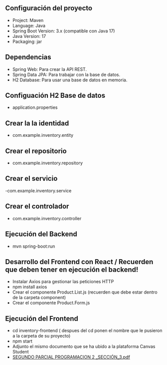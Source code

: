 ## Configuración del proyecto 
- Project: Maven
- Language: Java
- Spring Boot Version: 3.x (compatible con Java 17)
- Java Version: 17
- Packaging: jar
## Dependencias
- Spring Web: Para crear la API REST.
- Spring Data JPA: Para trabajar con la base de datos.
- H2 Database: Para usar una base de datos en memoria.
## Configuación H2 Base de datos
- application.properties
## Crear la la identidad
- com.example.inventory.entity
## Crear el repositorio
- com.example.inventory.repository
## Crear el servicio
-com.example.inventory.service
## Crear el controlador
- com.example.inventory.controller
## Ejecución del Backend 
- mvn spring-boot:run


## Desarrollo del Frontend con React / Recuerden que deben tener en ejecución el backend!
-  Instalar Axios para gestionar las peticiones HTTP
-  npm install axios
-  Crear el componente Product.List.js (recuerden que debe estar dentro de la carpeta component)
-  Crear el componente Product.Form.js
## Ejecución del Frontend
- cd inventory-frontend ( despues del cd ponen el nombre que le pusieron a la carpeta de su proyecto)
- npm start
- Adjunto el mismo documento que se ha ubido a la plataforma Canvas Student
- [SEGUNDO PARCIAL PROGRAMACION 2 _SECCIÓN_3.pdf](https://github.com/user-attachments/files/17176882/SEGUNDO.PARCIAL.PROGRAMACION.2._SECCION_3.pdf)

  
